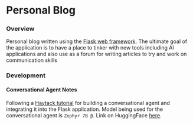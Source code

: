 # Personal Blog

### Overview
Personal blog written using the [Flask web framework](https://flask.palletsprojects.com/en/3.0.x/). The ultimate goal of the application is to have a place to tinker with new tools including AI applications and also use as a forum for writing articles to try and work on communication skills


### Development

#### Conversational Agent Notes

Following a [Haytack tutorial](https://haystack.deepset.ai/tutorials/24_building_chat_app) for building a conversational agent and integrating it into the Flask application. Model being used for the conversational agent is `Zephyr 7B β`. Link on HuggingFace [here](https://huggingface.co/HuggingFaceH4/zephyr-7b-beta). 
